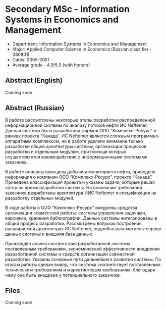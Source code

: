 # Secondary MSc - Information Systems in Economics and Management

* Department: Information Systems in Economics and Management
* Major: Applied Computer Science in Economics (Russian classifier - 080801)
* Dates: 2005-2001
* Average grade - 4.9/5.0 (with honors)

## Abstract (English)

Coming soon

## Abstract (Russian)

В работе рассмотрены некоторые этапы разработки распределённой информационной системы по анализу потоков нефти ИС Neftemer.
Данная система была разработана фирмой ООО “Комплекс-Ресурс” в рамках проекта “Канада”.
ИС Neftemer является сложным программно-аппаратным комплексом, но в работе уделено внимание только разработке общей архитектуры системы,
организации процессов разработки и отдельным модулям, при помощи которых осуществляется взаимодействие с информационными системами заказчика.

В работе описаны принципы добычи и мониторинга нефти, приведена информация о компании ООО “Комплекс-Ресурс”, проекте “Канада”.
Приведена классификация проекта и указаны задачи, которые решал автор во время разработки системы.
На основании требований заказчика разработаны архитектура ИИС Neftemer и спецификации на разработку отдельных модулей.

В ходе работы в ООО “Комплекс-Ресурс” внедрены средства организации совместной работы: системы управления задачами, версиями, хранения библиографии.
Данные системы интегрированы в общий процесс разработки. Рассмотрены вопросы построения расширяемой архитектуры ИС Neftemer,
подробно рассмотрены сервер данных системы и внешняя база данных.

Произведён анализ соответствия разработанной системы поставленным требованиям, экономической эффективности внедрения разработанной системы и 
средств организации совместной разработки.
Указаны основные пути дальнейшего развития системы.
По итогам работы сделан вывод, что система соответствует поставленным техническим требованиям и маркетинговым требованиям,
благодаря чему она быть внедрена у потенциального заказчика.

## Files

Coming soon
